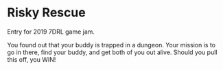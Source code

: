 # Risky Rescue

Entry for 2019 7DRL game jam.

You found out that your buddy is trapped in a dungeon. Your mission is to go in there, find your buddy, and get both of you out alive. Should you pull this off, you WIN!
